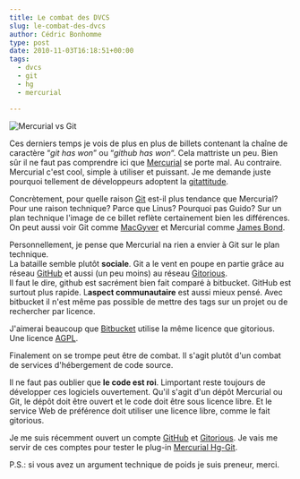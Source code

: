 ```yaml
---
title: Le combat des DVCS
slug: le-combat-des-dvcs
author: Cédric Bonhomme
type: post
date: 2010-11-03T16:18:51+00:00
tags:
  - dvcs
  - git
  - hg
  - mercurial

---
```

![Mercurial vs Git](/images/blog/2010/11/mercurial-vs-git.jpg)

Ces derniers temps je vois de plus en plus de billets contenant la chaîne de
caractère &#8220;_git has won_&#8221; ou &#8220;_github has won_&#8220;.
Cela mattriste un peu. Bien sûr il ne faut pas comprendre ici que
[Mercurial][1] se porte mal. Au contraire. Mercurial c'est cool, simple à
utiliser et puissant. Je me demande juste pourquoi tellement de développeurs
adoptent la [gitattitude][2].

Concrètement, pour quelle raison [Git][3] est-il plus tendance que Mercurial?
Pour une raison technique? Parce que Linus? Pourquoi pas Guido? Sur un plan
technique l'image de ce billet reflète certainement bien les différences.
On peut aussi voir Git comme [MacGyver][4] et Mercurial comme [James Bond][5].

Personnellement, je pense que Mercurial na rien a envier à Git sur le plan
technique.  
La bataille semble plutôt **sociale**. Git a le vent en poupe en partie grâce
au réseau [GitHub][6] et aussi (un peu moins) au réseau [Gitorious][7].  
Il faut le dire, github est sacrément bien fait comparé à bitbucket. GitHub est
surtout plus rapide. L**aspect communautaire** est aussi mieux pensé. Avec
bitbucket il n'est même pas possible de mettre des tags sur un projet ou de
rechercher par licence.

J'aimerai beaucoup que [Bitbucket][8] utilise la même licence que gitorious.
Une licence [AGPL][9].

Finalement on se trompe peut être de combat. Il s'agit plutôt d'un combat de
services d'hébergement de code source.

Il ne faut pas oublier que **le code est roi**. Limportant reste toujours de
développer ces logiciels ouvertement. Qu'il s'agit d'un dépôt Mercurial ou Git,
le dépôt doit être ouvert et le code doit être sous licence libre. Et le service
Web de préférence doit utiliser une licence libre, comme le fait gitorious.

Je me suis récemment ouvert un compte [GitHub][10] et [Gitorious][11]. Je vais
me servir de ces comptes pour tester le plug-in [Mercurial Hg-Git][12].

P.S.: si vous avez un argument technique de poids je suis preneur, merci.

 [1]: http://mercurial.selenic.com
 [2]: http://www.git-attitude.fr
 [3]: http://git-scm.com
 [4]: http://en.wikipedia.org/wiki/MacGyver
 [5]: http://en.wikipedia.org/wiki/James_Bond
 [6]: http://github.com
 [7]: http://gitorious.org
 [8]: http://bitbucket.org
 [9]: http://www.gnu.org/licenses/agpl.txt
 [10]: https://github.com/cedricbonhomme
 [11]: http://gitorious.org/~cedricbonhomme
 [12]: http://hg-git.github.com